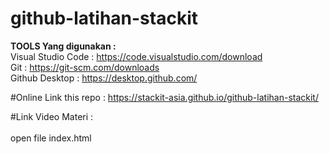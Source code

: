 # github-latihan-stackit

<b>TOOLS Yang digunakan : </b>
<br/>
Visual Studio Code : https://code.visualstudio.com/download
<br/>
Git : https://git-scm.com/downloads
<br/>
Github Desktop : https://desktop.github.com/

</hr>

#Online Link this repo : https://stackit-asia.github.io/github-latihan-stackit/ 

#Link Video Materi : 
<br/>
<br/>
open file index.html
